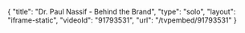 {
    "title": "Dr. Paul Nassif - Behind the Brand",
    "type": "solo",
    "layout": "iframe-static",
    "videoId": "91793531",
    "url": "\/tvpembed\/91793531"
}
